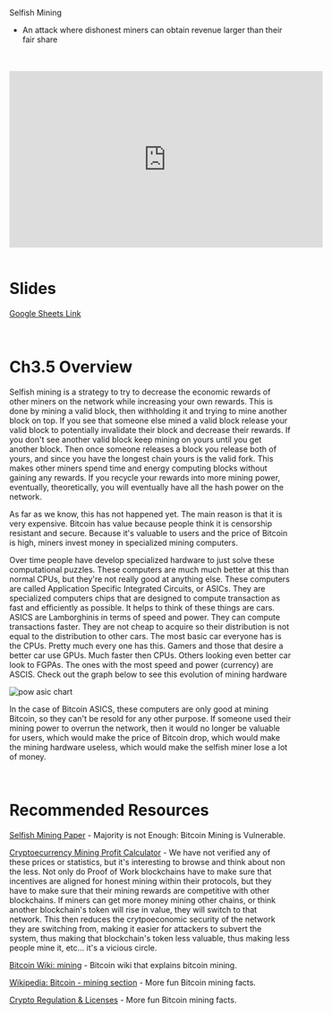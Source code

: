 <br />

Selfish Mining
- An attack where dishonest miners can obtain revenue larger than their fair share

<br />
<br />
<iframe
	width="560"
	height="315"
	src="https://www.youtube.com/embed/SWKjSEi-9pg"
	frameborder="0"
	allow="accelerometer; autoplay; encrypted-media; gyroscope; picture-in-picture"
	allowfullscreen>
</iframe>
<br />
<br />

# Slides

[Google Sheets Link](https://docs.google.com/presentation/d/1l4eTY0qzsjlOQDHOw0djm9WfSeoCUnpCcjneTjOKOEo/edit#slide=id.g5a6da1651d_1_1477)

<br />

# Ch3.5 Overview

Selfish mining is a strategy to try to decrease the economic rewards of other miners on the network while increasing your own rewards. This is done by mining a valid block, then withholding it and trying to mine another block on top. If you see that someone else mined a valid block release your valid block to potentially invalidate their block and decrease their rewards. If you don't see another valid block keep mining on yours until you get another block. Then once someone releases a block you release both of yours, and since you have the longest chain yours is the valid fork. This makes other miners spend time and energy computing blocks without gaining any rewards. If you recycle your rewards into more mining power, eventually, theoretically, you will eventually have all the hash power on the network.

As far as we know, this has not happened yet. The main reason is that it is very expensive. Bitcoin has value because people think it is censorship resistant and secure. Because it's valuable to users and the price of Bitcoin is high, miners invest money in specialized mining computers.

Over time people have develop specialized hardware to just solve these computational puzzles. These computers are much much better at this than normal CPUs, but they're not really good at anything else. These computers are called Application Specific Integrated Circuits, or ASICs. They are specialized computers chips that are designed to compute transaction as fast and efficiently as possible. It helps to think of these things are cars. ASICS are Lamborghinis in terms of speed and power. They can compute transactions faster. They are not cheap to acquire so their distribution is not equal to the distribution to other cars. The most basic car everyone has is the CPUs. Pretty much every one has this. Gamers and those that desire a better car use GPUs. Much faster then CPUs. Others looking even better car look to FGPAs. The ones with the most speed and power (currency) are ASCIS. Check out the graph below to see this evolution of mining hardware

<img src="https://user-images.githubusercontent.com/13579802/41478896-5f452a12-7097-11e8-96e7-c9c8d8eeb43f.png" alt="pow asic chart">

In the case of Bitcoin ASICS, these computers are only good at mining Bitcoin, so they can't be resold for any other purpose. If someone used their mining power to overrun the network, then it would no longer be valuable for users, which would make the price of Bitcoin drop, which would make the mining hardware useless, which would make the selfish miner lose a lot of money.

<br />

# Recommended Resources

[Selfish Mining Paper](https://arxiv.org/abs/1311.0243) - Majority is not Enough: Bitcoin Mining is Vulnerable.

[Cryptoecurrency Mining Profit Calculator](https://www.coinwarz.com/cryptocurrency) - We have not verified any of these prices or statistics, but it's interesting to browse and think about non the less. Not only do Proof of Work blockchains have to make sure that incentives are aligned for honest mining within their protocols, but they have to make sure that their mining rewards are competitive with other blockchains. If miners can get more money mining other chains, or think another blockchain's token will rise in value, they will switch to that network. This then reduces the crytpoeconomic security of the network they are switching from, making it easier for attackers to subvert the system, thus making that blockchain's token less valuable, thus making less people mine it, etc... it's a vicious circle.

[Bitcoin Wiki: mining](https://en.bitcoin.it/wiki/Mining) - Bitcoin wiki that explains bitcoin mining.

[Wikipedia: Bitcoin - mining section](https://en.wikipedia.org/wiki/Bitcoin#Mining) - More fun Bitcoin mining facts.

[Crypto Regulation & Licenses](https://www.consulting24.co) - More fun Bitcoin mining facts.

<br />


